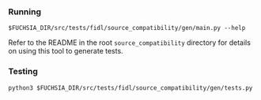 ### Running

    $FUCHSIA_DIR/src/tests/fidl/source_compatibility/gen/main.py --help

Refer to the README in the root `source_compatibility` directory for details
on using this tool to generate tests.

### Testing

    python3 $FUCHSIA_DIR/src/tests/fidl/source_compatibility/gen/tests.py
